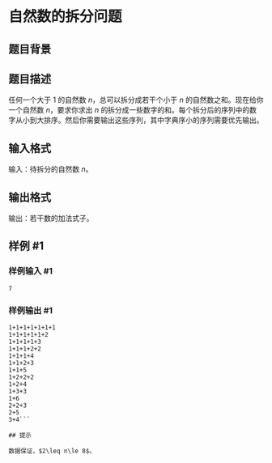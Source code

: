 # 自然数的拆分问题

## 题目背景



## 题目描述

任何一个大于 $1$ 的自然数 $n$，总可以拆分成若干个小于 $n$ 的自然数之和。现在给你一个自然数 $n$，要求你求出 $n$ 的拆分成一些数字的和。每个拆分后的序列中的数字从小到大排序。然后你需要输出这些序列，其中字典序小的序列需要优先输出。


## 输入格式

输入：待拆分的自然数 $n$。


## 输出格式

输出：若干数的加法式子。


## 样例 #1

### 样例输入 #1
```
7
```

### 样例输出 #1

```
1+1+1+1+1+1+1
1+1+1+1+1+2
1+1+1+1+3
1+1+1+2+2
1+1+1+4
1+1+2+3
1+1+5
1+2+2+2
1+2+4
1+3+3
1+6
2+2+3
2+5
3+4```

## 提示

数据保证，$2\leq n\le 8$。
